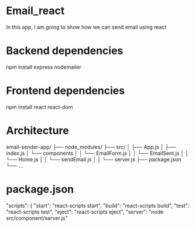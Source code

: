 # Email_react
In this app, I am going to show how we can send email using react

# Backend dependencies
npm install express nodemailer

# Frontend dependencies
npm install react react-dom

# Architecture
email-sender-app/
├── node_modules/
├── src/
│   ├── App.js
│   ├── index.js
│   └── components
│   │   └── EmailForm.js
│   │   └── EmailSent.js
│   │   └── Home.js
│   │   └── sendEmail.js
│   │   └── server.js
├── package.json
└── ...

# package.json
"scripts": {
    "start": "react-scripts start",
    "build": "react-scripts build",
    "test": "react-scripts test",
    "eject": "react-scripts eject",
    "server": "node src/component/server.js"

